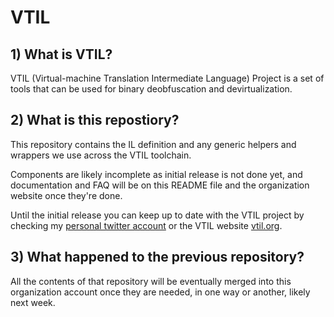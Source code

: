 # VTIL

## 1) What is VTIL?
VTIL (Virtual-machine Translation Intermediate Language) Project is a set of tools that can be used for binary deobfuscation and devirtualization.

## 2) What is this repostiory?

This repository contains the IL definition and any generic helpers and wrappers we use across the VTIL toolchain.

Components are likely incomplete as initial release is not done yet, and documentation and FAQ will be on this README file and the organization website once they're done.

Until the initial release you can keep up to date with the VTIL project by checking my [personal twitter account](https://twitter.com/_can1357) or the VTIL website [vtil.org](https://vtil.org/).

## 3) What happened to the previous repository?
All the contents of that repository will be eventually merged into this organization account once they are needed, in one way or another, likely next week.